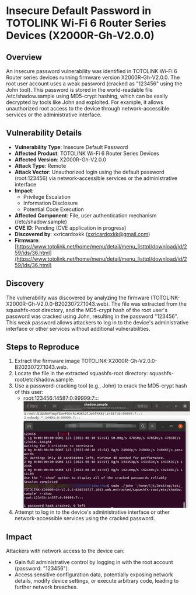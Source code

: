 # Insecure Default Password in TOTOLINK Wi-Fi 6 Router Series Devices (X2000R-Gh-V2.0.0)
## Overview
An insecure password vulnerability was identified in TOTOLINK Wi-Fi 6 Router series devices running firmware version X2000R-Gh-V2.0.0. The root user account uses a weak password (cracked as "123456" using the John tool). This password is stored in the world-readable file /etc/shadow.sample using MD5-crypt hashing, which can be easily decrypted by tools like John and exploited. For example, it allows unauthorized root access to the device through network-accessible services or the administrative interface.

## Vulnerability Details
+ **Vulnerability Type**: Insecure Default Password
+ **Affected Product**: TOTOLINK Wi-Fi 6 Router Series Devices
+ **Affected Version**: X2000R-Gh-V2.0.0
+ **Attack Type**: Remote
+ **Attack Vector**: Unauthorized login using the default password (root:123456) via network-accessible services or the administrative interface
+ **Impact**:
    - Privilege Escalation
    - Information Disclosure
    - Potential Code Execution
+ **Affected Component**: File, user authentication mechanism (/etc/shadow.sample)
+ **CVE ID**: Pending (CVE application in progress)
+ **Discovered by**: xxricardoxkk (xxricardoxkk@gmail.com)
+ **Firmware**: [https://www.totolink.net/home/menu/detail/menu_listtpl/download/id/259/ids/36.html](https://www.totolink.net/home/menu/detail/menu_listtpl/download/id/259/ids/36.html)

## Discovery
The vulnerability was discovered by analyzing the firmware (TOTOLINK-X2000R-Gh-V2.0.0-B20230727.1043.web). The file was extracted from the squashfs-root directory, and the MD5-crypt hash of the root user's password was cracked using John, resulting in the password "123456". This weak password allows attackers to log in to the device's administrative interface or other services without additional vulnerabilities.

## Steps to Reproduce
1. Extract the firmware image TOTOLINK-X2000R-Gh-V2.0.0-B20230727.1043.web.
2. Locate the file in the extracted squashfs-root directory: squashfs-root/etc/shadow.sample.
3. Use a password-cracking tool (e.g., John) to crack the MD5-crypt hash of this user:
    - root:123456:14587:0:99999:7:::
![X2000R-Gh-V2.0.0](X2000R-Gh-V2.0.0.assets/X2000R-Gh-V2.0.0.png)
4. Attempt to log in to the device's administrative interface or other network-accessible services using the cracked password.

## Impact
Attackers with network access to the device can:

+ Gain full administrative control by logging in with the root account (password: "123456").
+ Access sensitive configuration data, potentially exposing network details, modify device settings, or execute arbitrary code, leading to further network breaches.


